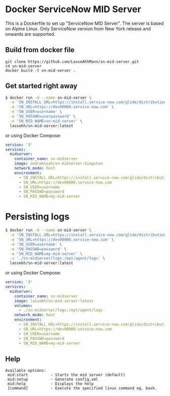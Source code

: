 # Docker ServiceNow MID Server

This is a Dockerfile to set up "ServiceNow MID Server".
The server is based on Alpine Linux.
Only ServiceNow version from New York release and onwards are supported.

## Build from docker file

```
git clone https://github.com/LasseAhhMann/sn-mid-server.git
cd sn-mid-server
docker build -t sn-mid-server .
```

## Get started right away

```bash
$ docker run -d --name sn-mid-server \
  -e 'SN_INSTALL_URL=https://install.service-now.com/glide/distribution/builds/package/mid/2020/03/31/mid.orlando-12-11-2019__patch2-03-18-2020_03-31-2020_1417.linux.x86-64.zip' \
  -e 'SN_URL=https://dev00000.service-now.com' \
  -e 'SN_USER=username' \
  -e 'SN_PASSWD=userpassword' \
  -e 'SN_MID_NAME=sn-mid-server' \
  lassekh/sn-mid-server:latest
```

or using Docker Compose:

```yaml
version: '3'
services:
  midserver:
    container_name: sn-midserver
    image: andrekosak/sn-midserver:kingston
    network_mode: host
    environment:
      - SN_INSTALL_URL=https://install.service-now.com/glide/distribution/builds/package/mid/2020/03/31/mid.orlando-12-11-2019__patch2-03-18-2020_03-31-2020_1417.linux.x86-64.zip
      - SN_URL=https://dev00000.service-now.com
      - SN_USER=username
      - SN_PASSWD=password
      - SN_MID_NAME=my-mid-server
```

# Persisting logs

```bash
$ docker run -d --name sn-mid-server \
  -e 'SN_INSTALL_URL=https://install.service-now.com/glide/distribution/builds/package/mid/2020/03/31/mid.orlando-12-11-2019__patch2-03-18-2020_03-31-2020_1417.linux.x86-64.zip' \
  -e 'SN_URL=https://dev00000.service-now.com' \
  -e 'SN_USER=username' \
  -e 'SN_PASSWD=password' \
  -e 'SN_MID_NAME=my-mid-server' \
  -v './sn-midserver/logs:/opt/agent/logs' \
  lassekh/sn-mid-server:latest
```

or using Docker Compose:

```yaml
version: '3'
services:
  midserver:
    container_name: sn-midserver
    image: lassekh/sn-mid-server:latest
    volumes:
      - ./sn-midserver/logs:/opt/agent/logs
    network_mode: host
    environment:
      - SN_INSTALL_URL=https://install.service-now.com/glide/distribution/builds/package/mid/2020/03/31/mid.orlando-12-11-2019__patch2-03-18-2020_03-31-2020_1417.linux.x86-64.zip
      - SN_URL=https://dev00000.service-now.com
      - SN_USER=username
      - SN_PASSWD=password
      - SN_MID_NAME=my-mid-server
```

## Help

    Available options:
     mid:start          - Starts the mid server (default)
     mid:setup          - Generate config.xml
     mid:help           - Displays the help
     [command]          - Execute the specified linux command eg. bash.
